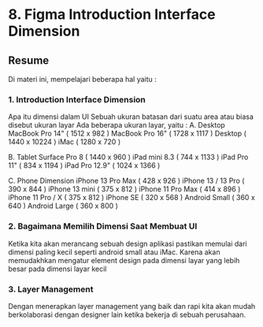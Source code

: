 # 8. Figma Introduction Interface Dimension

## Resume
Di materi ini, mempelajari beberapa hal yaitu :

### 1. Introduction Interface Dimension
Apa itu dimensi dalam UI
Sebuah ukuran batasan dari suatu area atau biasa disebut ukuran layar
Ada beberapa ukuran layar, yaitu :
A. Desktop 
MacBook Pro 14" ( 1512 x 982 )
MacBook Pro 16" ( 1728 x 1117 )
Desktop ( 1440 x 10224 )
iMac ( 1280 x 720 )

B. Tablet
Surface Pro 8 ( 1440 x 960 )
iPad mini 8.3 ( 744 x 1133 )
iPad Pro 11" ( 834 x 1194 )
iPad Pro 12.9" ( 1024 x 1366 )

C. Phone Dimension
iPhone 13 Pro Max ( 428 x 926 )
iPhone 13 / 13 Pro ( 390 x 844 )
iPhone 13 mini ( 375 x 812 )
iPhone 11 Pro Max ( 414 x 896 )
iPhone 11 Pro / X ( 375 x 812 )
iPhone SE ( 320 x 568 )
Android Small ( 360 x 640 )
Android Large ( 360 x 800 )

### 2. Bagaimana Memilih Dimensi Saat Membuat UI
Ketika kita akan merancang sebuah design aplikasi pastikan memulai
dari dimensi paling kecil seperti android small atau iMac. Karena akan
memudakhkan mengatur element design pada dimensi layar yang lebih besar
pada dimensi layar kecil

### 3. Layer Management
Dengan menerapkan layer management yang baik dan rapi kita akan mudah 
berkolaborasi dengan designer lain ketika bekerja di sebuah perusahaan.